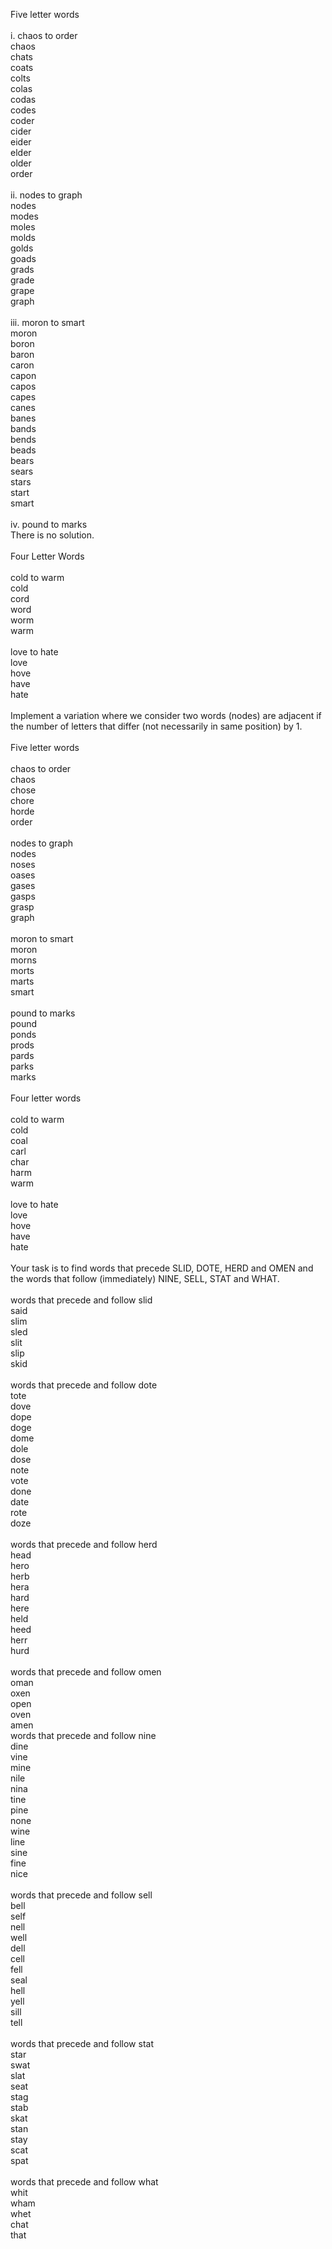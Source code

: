 Five letter words<br><br>
i. chaos to order<br>
chaos<br>
chats<br>
coats<br>
colts<br>
colas<br>
codas<br>
codes<br>
coder<br>
cider<br>
eider<br>
elder<br>
older<br>
order<br>
<br>
ii. nodes to graph<br>
nodes<br>
modes<br>
moles<br>
molds<br>
golds<br>
goads<br>
grads<br>
grade<br>
grape<br>
graph<br>
<br>
iii. moron to smart<br>
moron<br>
boron<br>
baron<br>
caron<br>
capon<br>
capos<br>
capes<br>
canes<br>
banes<br>
bands<br>
bends<br>
beads<br>
bears<br>
sears<br>
stars<br>
start<br>
smart<br>
<br>
iv. pound to marks<br>
There is no solution.<br><br>
Four Letter Words<br><br>
cold to warm<br>
cold<br>
cord<br>
word<br>
worm<br>
warm<br>
<br>
love to hate<br>
love<br>
hove<br>
have<br>
hate<br><br>
Implement a variation where we consider two words (nodes) are adjacent if the number of letters that differ (not necessarily in same position) by 1.<br><br>
Five letter words<br><br>
chaos to order<br>
chaos<br>
chose<br>
chore<br>
horde<br>
order<br><br>
nodes to graph<br>
nodes<br>
noses<br>
oases<br>
gases<br>
gasps<br>
grasp<br>
graph<br><br>
moron to smart<br>
moron<br>
morns<br>
morts<br>
marts<br>
smart<br><br>
pound to marks<br>
pound<br>
ponds<br>
prods<br>
pards<br>
parks<br>
marks<br><br>
Four letter words<br><br>
cold to warm<br>
cold<br>
coal<br>
carl<br>
char<br>
harm<br>
warm<br><br>
love to hate<br>
love<br>
hove<br>
have<br>
hate<br><br>
Your task is to find words that precede SLID, DOTE, HERD and OMEN and the words that follow (immediately) NINE, SELL, STAT and WHAT.<br><br>
words that precede and follow slid<br>
said<br>
slim<br>
sled<br>
slit<br>
slip<br>
skid<br><br>
words that precede and follow dote<br>
tote<br>
dove<br>
dope<br>
doge<br>
dome<br>
dole<br>
dose<br>
note<br>
vote<br>
done<br>
date<br>
rote<br>
doze<br><br>
words that precede and follow herd<br>
head<br>
hero<br>
herb<br>
hera<br>
hard<br>
here<br>
held<br>
heed<br>
herr<br>
hurd<br><br>
words that precede and follow omen<br>
oman<br>
oxen<br>
open<br>
oven<br>
amen<br>
words that precede and follow nine<br>
dine<br>
vine<br>
mine<br>
nile<br>
nina<br>
tine<br>
pine<br>
none<br>
wine<br>
line<br>
sine<br>
fine<br>
nice<br><br>
words that precede and follow sell<br>
bell<br>
self<br>
nell<br>
well<br>
dell<br>
cell<br>
fell<br>
seal<br>
hell<br>
yell<br>
sill<br>
tell<br><br>
words that precede and follow stat<br>
star<br>
swat<br>
slat<br>
seat<br>
stag<br>
stab<br>
skat<br>
stan<br>
stay<br>
scat<br>
spat<br><br>
words that precede and follow what<br>
whit<br>
wham<br>
whet<br>
chat<br>
that<br>

